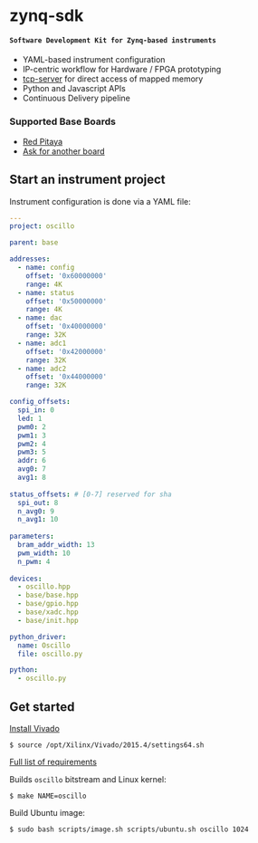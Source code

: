 # zynq-sdk

#### `Software Development Kit for Zynq-based instruments`

* YAML-based instrument configuration
* IP-centric workflow for Hardware / FPGA prototyping
* [tcp-server](https://github.com/Koheron/tcp-server) for direct access of mapped memory
* Python and Javascript APIs
* Continuous Delivery pipeline

###  Supported Base Boards

* [Red Pitaya](http://redpitaya.com)
* [Ask for another board](https://github.com/Koheron/zynq-sdk/issues/new)

## Start an instrument project

Instrument configuration is done via a YAML file:

```yaml
---
project: oscillo

parent: base 

addresses:
  - name: config
    offset: '0x60000000'
    range: 4K
  - name: status
    offset: '0x50000000'
    range: 4K
  - name: dac
    offset: '0x40000000'
    range: 32K
  - name: adc1
    offset: '0x42000000'
    range: 32K
  - name: adc2
    offset: '0x44000000'
    range: 32K

config_offsets:
  spi_in: 0
  led: 1
  pwm0: 2
  pwm1: 3
  pwm2: 4
  pwm3: 5
  addr: 6
  avg0: 7
  avg1: 8
  
status_offsets: # [0-7] reserved for sha
  spi_out: 8 
  n_avg0: 9
  n_avg1: 10
  
parameters:
  bram_addr_width: 13
  pwm_width: 10
  n_pwm: 4
  
devices:
  - oscillo.hpp
  - base/base.hpp
  - base/gpio.hpp
  - base/xadc.hpp
  - base/init.hpp

python_driver:
  name: Oscillo
  file: oscillo.py 

python:
  - oscillo.py
```


## Get started

[Install Vivado](https://github.com/Koheron/zynq-sdk/issues/37)

```
$ source /opt/Xilinx/Vivado/2015.4/settings64.sh
```

[Full list of requirements](https://github.com/Koheron/zynq-sdk/issues/4)

Builds `oscillo` bitstream and Linux kernel:
```
$ make NAME=oscillo
```

Build Ubuntu image:
```
$ sudo bash scripts/image.sh scripts/ubuntu.sh oscillo 1024
```
